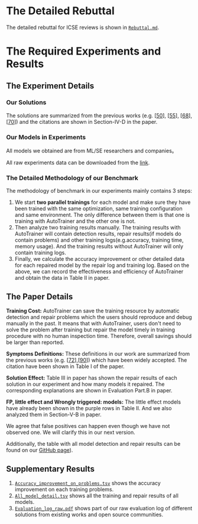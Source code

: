 # The Detailed Rebuttal
The detailed rebuttal for ICSE reviews is shown in [`Rebuttal.md`](./Rebuttal.md).

# The Required Experiments and Results

## The Experiment Details

### Our Solutions

The solutions are summarized from the previous works (e.g. [[50]], [[55]], [[68]], [[70]]) and the citations are shown in Section-IV-D in the paper.

### Our Models in Experiments

All models we obtained are from ML/SE researchers and companies。

All raw experiments data can be downloaded from the [link](https://drive.google.com/file/d/1AnzEwQZtKXAXA6jo4xGdhRLuAjnUFMLd/view?usp=sharing). 

### The Detailed Methodology of our Benchmark

The methodology of benchmark in our experiments mainly contains 3 steps:

1. We start **two parallel trainings** for each model and make sure they have been trained with the same optimization, same training configuration and same environment. The only difference between them is that one is training with AutoTrainer and the other one is not.
2. Then analyze two training results manually. The training results with AutoTrainer will contain detection results, repair results(if models do contain problems) and other training logs(e.g.accuracy, training time, memory usage). And the training results without AutoTrainer will only contain training logs.
3. Finally, we calculate the accuracy improvement or other detailed data for each repaired model by the repair log and training log. Based on the above, we can record the effectiveness and efficiency of AutoTrainer and obtain the data in Table II in paper.

## The Paper Details

**Training Cost:**
AutoTrainer can save the training resource by automatic detection and repair problems which the users should reproduce and debug manually in the past. It means that with AutoTrainer, users don't need to solve the problem after training but repair the model timely in training procedure with no human inspection time. Therefore, overall savings should be larger than reported.

**Symptoms Definitions:**
These definitions in our work are summarized from the previous works (e.g. [[72]],[[90]]) which have been widely accepted. The citation have been shown in Table I of the paper.

**Solution Effect:**
Table III in paper has shown the repair results of each solution in our experiment and how many models it repaired. The corresponding explanations are shown in Evaluation Part.B in paper.

**FP, little effect and Wrongly triggered: models:**
The little effect models have already been shown in the purple rows in Table II. And we also analyzed them in Section-V-B in paper.

We agree that false positives can happen even though we have not observed one. We will clarify this in our next version.

Additionally, the table with all model detection and repair results can be found on our [GitHub page](https://anonymous.4open.science/repository/bd608c99-9d48-4f7b-8d32-240be875b892/Result/All_models_detail.tsv)).


## Supplementary Results
1. [`Accuracy_improvement_on_problems.tsv`](./Accuracy_improvement_on_problems.tsv) shows the accuracy improvement on each training problems.
2. [`All_model_detail.tsv`](./All_models_detail.tsv) shows all the training and repair results of all models.
3. [`Evaluation_log_raw.pdf`](./Evaluation_log_raw.pdf) shows part of our raw evaluation log of different solutions from existing works and open source communities. 


[50]:https://arxiv.org/abs/1502.03167
[55]:https://arxiv.org/abs/1412.6980
[68]:http://robotics.stanford.edu/~amaas/papers/relu_hybrid_icml2013_final.pdf
[70]:https://arxiv.org/abs/1804.07612
[72]:https://arxiv.org/abs/1805.10369
[90]:https://arxiv.org/abs/1412.6558